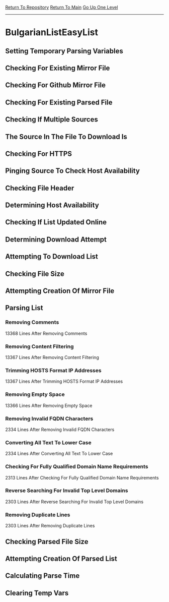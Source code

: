 [Return To Repository](https://github.com/deathbybandaid/piholeparser/)
[Return To Main](https://github.com/deathbybandaid/piholeparser/blob/master/RecentRunLogs/Mainlog.md)
[Go Up One Level](https://github.com/deathbybandaid/piholeparser/blob/master/RecentRunLogs/TopLevelScripts/30-Processing-External-Blacklists.md)
____________________________________
# BulgarianListEasyList
## Setting Temporary Parsing Variables
## Checking For Existing Mirror File
## Checking For Github Mirror File
## Checking For Existing Parsed File
## Checking If Multiple Sources
## The Source In The File To Download Is
## Checking For HTTPS
## Pinging Source To Check Host Availability
## Checking File Header
## Determining Host Availability
## Checking If List Updated Online
## Determining Download Attempt
## Attempting To Download List
## Checking File Size
## Attempting Creation Of Mirror File
## Parsing List
### Removing Comments
13368 Lines After Removing Comments
### Removing Content Filtering
13367 Lines After Removing Content Filtering
### Trimming HOSTS Format IP Addresses
13367 Lines After Trimming HOSTS Format IP Addresses
### Removing Empty Space
13366 Lines After Removing Empty Space
### Removing Invalid FQDN Characters
2334 Lines After Removing Invalid FQDN Characters
### Converting All Text To Lower Case
2334 Lines After Converting All Text To Lower Case
### Checking For Fully Qualified Domain Name Requirements
2313 Lines After Checking For Fully Qualified Domain Name Requirements
### Reverse Searching For Invalid Top Level Domains
2303 Lines After Reverse Searching For Invalid Top Level Domains
### Removing Duplicate Lines
2303 Lines After Removing Duplicate Lines
## Checking Parsed File Size
## Attempting Creation Of Parsed List
## Calculating Parse Time
## Clearing Temp Vars

